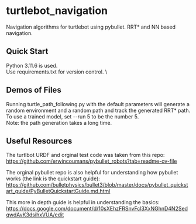 # turtlebot_navigation
Navigation algorithms for turtlebot using pybullet. RRT* and NN based navigation.

## Quick Start
Python 3.11.6 is used. \
Use requirements.txt for version control. \

## Demos of Files
Running turtle_path_following.py with the default parameters will generate a random environment and a random path and track the generated RRT* path. To use a trained model, set --run 5 to be the number 5. \
Note: the path generation takes a long time. 

## Useful Resources
The turtlbot URDF and orginal test code was taken from this repo: https://github.com/erwincoumans/pybullet_robots?tab=readme-ov-file

The orginal pybullet repo is also helpful for understanding how pybullet works (the link is the quickstart guide): https://github.com/bulletphysics/bullet3/blob/master/docs/pybullet_quickstart_guide/PyBulletQuickstartGuide.md.html

This more in depth guide is helpful in understanding the basics: https://docs.google.com/document/d/10sXEhzFRSnvFcl3XxNGhnD4N2SedqwdAvK3dsihxVUA/edit